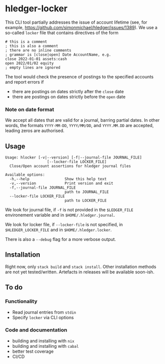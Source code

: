 # hledger-locker

This CLI tool partially addresses the issue of account lifetime (see, for example, https://github.com/simonmichael/hledger/issues/1389).
We use a so-called `locker` file that contains directives of the form
```ledger
# this is a comment
; this is also a comment
; there are no inline comments
; grammar is [close|open] Date AccountName, e.g.
close 2022-01-01 assets:cash
open 2022/01/02 equity
; empty lines are ignored
```

The tool would check the presence of postings to the specified accounts and report errors if
- there are postings on dates strictly after the `close` date
- there are postings on dates strictly before the `open` date

### Note on date format
We accept all dates that are valid for a journal, barring partial dates.
In other words, the formats `YYYY-MM-DD`, `YYYY/MM/DD`, and `YYYY.MM.DD` are accepted, leading zeros are authorised.

## Usage
```
Usage: hlocker [-v|--version] [-f|--journal-file JOURNAL_FILE]
                   [--locker-file LOCKER_FILE]
  Close/Open account assertions for hledger journal files

Available options:
  -h,--help                Show this help text
  -v,--version             Print version and exit
  -f,--journal-file JOURNAL_FILE
                           path to JOURNAL_FILE
  --locker-file LOCKER_FILE
                           path to LOCKER_FILE
```

We look for journal file, if `-f` is not provided in the `$LEDGER_FILE` environement variable and in `$HOME/.hledger.journal`.

We look for locker file, if `--locker-file` is not specified, in `$HLEDGER_LOCKER_FILE` and in `$HOME/.hledger.locker`.

There is also a `--debug` flag for a more verbose output.

## Installation

Right now, only `stack build` and `stack install`. Other installation methods are not yet tested/written.
Artefacts in releases will be available soon-ish.

## To do

### Functionality

- Read journal entries from `stdin`
- Specify `locker` via CLI options

### Code and documentation

- building and installing with `nix`
- building and installing with `cabal`
- better test coverage
- CI/CD

